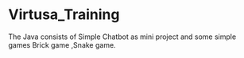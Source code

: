 # Virtusa_Training
The Java consists of Simple Chatbot as mini project and some simple games Brick game ,Snake game.
